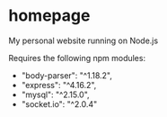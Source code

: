 # homepage
My personal website running on Node.js

Requires the following npm modules:
- "body-parser": "^1.18.2",
- "express": "^4.16.2",
- "mysql": "^2.15.0",
- "socket.io": "^2.0.4"

